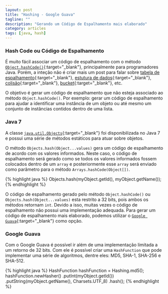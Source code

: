 ```yaml
---
layout: post
title: "Hashing - Google Guava"
tagline: ""
description: "Gerando um Código de Espalhamento mais elaborado"
category: articles
tags: [java, hash]
---
```


### Hash Code ou Código de Espalhamento

É muito fácil associar um código de espalhamento com o método [`Object.hashCode()`](http://docs.oracle.com/javase/7/docs/api/java/lang/Object.html#hashCode%28%29){:target="_blank"}, principalmente para programadores Java. Porém, a inteção não é criar mais um post para falar sobre [tabela de espalhamento](http://en.wikipedia.org/wiki/Hash_table){:target="_blank"}, [estutura de dados](http://en.wikipedia.org/wiki/Data_structure){:target="_blank"}, [colisão](http://preshing.com/20110504/hash-collision-probabilities){:target="_blank"}, [bucket](http://en.wikipedia.org/wiki/Hash_table#Choosing_a_good_hash_function){:target="_blank"}, etc.

O objetivo é gerar um código de espalhamento que não esteja associado ao método `Object.hashCode()`. Por exemplo: gerar um código de espalhamento para ajudar a identificar uma instância de um objeto ou até mesmo um conjunto de instâncias contidos dentro de uma lista.

### Java 7

A classe [`java.util.Objects`](http://docs.oracle.com/javase/7/docs/api/java/util/Objects.html#hash%28java.lang.Object...%29){:target="_blank"} foi disponibilizada no Java 7 e possui uma série de métodos estáticos para atuar sobre objetos.

O método `Objects.hash(Object...values)` gera um código de espalhamento de acordo com os valores informados. Neste caso, o código de espalhamento será gerado como se todos os valores informados fossem colocados dentro de um `array` e posteriormente esse `array` será enviado como parâmetro para o método `Arrays.hashCode(Object[])`.

{% highlight java %}
  Objects.hash(myObject.getId(), myObject.getName());
{% endhighlight %}

O código de espalhamento gerado pelo método `Object.hashCode()` ou `Objects.hash(Object...values)` esta restrito a 32 bits, pois ambos os métodos retornam `int`. Devido a isso, muitas vezes o código de espalhamento não possui uma implementação adequada.
Para gerar um código de espalhamento mais elaborado, podemos utilizar o [`Google Guava`](http://code.google.com/p/guava-libraries/wiki/HashingExplained){:target="_blank"} como opção.

### Google Guava 

Com o Google Guava é possível ir além de uma implementação limitada a um retorno de 32 bits. Com ele é possível criar uma `HashFunction` que pode implementar uma série de algoritmos, dentre eles: MD5, SHA-1, SHA-256 e SHA-512.

{% highlight java %}
  HashFunction hashFunction = Hashing.md5();
  hashFunction.newHasher()
	      .putInt(myObject.getId())
	      .putString(myObject.getName(), Charsets.UTF_8)
	      .hash();
{% endhighlight %}
















	